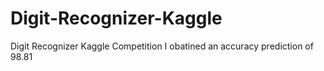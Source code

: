 # Digit-Recognizer-Kaggle
Digit Recognizer Kaggle Competition
I obatined an accuracy prediction of 98.81
